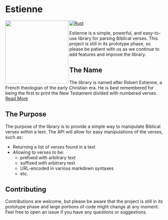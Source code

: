 # Estienne

<img src="https://user-images.githubusercontent.com/6587811/190536556-aec1ba71-0aef-4878-9c1f-a9727e647083.png" width=200 align=left>

[![Rust](https://github.com/JoelMon/Estienne/actions/workflows/rust.yml/badge.svg?branch=main)](https://github.com/JoelMon/Estienne/actions/workflows/rust.yml)

Estienne is a simple, powerful, and easy-to-use library for parsing Biblical verses. This project is still in its prototype phase, so please be patient with us as we continue to add features and improve the library.

## The Name
The library is named after Robert Estienne, a French theologian of the early Christian era. He is best remembered for being the first to print the New Testament divided with numbered verses. [Read More](https://www.jw.org/finder?wtlocale=E&docid=2016167&srctype=wol&srcid=share&par=14)

## The Purpose
The purpose of the library is to provide a simple way to manipulate Biblical verses within a text. The API will allow for easy manipulations of the verses, such as:
- Returning a list of verses found in a text
- Allowing to verses to be:
   - prefixed with arbitrary text 
   - suffixed with arbitrary text
   - URL-encoded in various markdown syntaxes
   - etc.


## Contributing
Contributions are welcome, but please be aware that the project is still in its prototype phase and large portions of code might change at any moment. Feel free to open an issue if you have any questions or suggestions.
